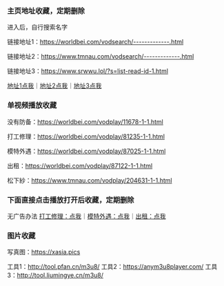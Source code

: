 ### 主页地址收藏，定期删除
进入后，自行搜索名字

链接地址1：https://worldbei.com/vodsearch/-------------.html

链接地址2：https://www.tmnau.com/vodsearch/-------------.html

链接地址3：https://www.srwwu.lol/?s=list-read-id-1.html

[地址1点我](https://worldbei.com/vodsearch/-------------.html)｜[地址2点我](https://www.tmnau.com/vodsearch/-------------.html)｜[地址3点我](https://www.srwwu.lol/?s=list-read-id-1.html)

### 单视频播放收藏
没有防备：https://worldbei.com/vodplay/11678-1-1.html

打工修理：https://worldbei.com/vodplay/81235-1-1.html

模特外遇：https://worldbei.com/vodplay/87025-1-1.html

出租：https://worldbei.com/vodplay/87122-1-1.html

松下紗：https://www.tmnau.com/vodplay/204631-1-1.html

### 下面直接点击播放打开后收藏，定期删除
无广告办法
[打工修理：点我](https://m3u8play.com/?play=https://video.zmwbf.com/20230804/ZjRjYmFjND/093820/720/hls/encrypt/index.m3u8)｜[模特外遇：点我](https://m3u8play.com/?play=https://video.zmwbf.com/20231003/Y2RlMTNlZj/165407/720/hls/encrypt/index.m3u8)｜[出租：点我](https://m3u8play.com/?play=https://video.zmwbf.com/20231003/ZjQ1YjMzYm/165407/720/hls/encrypt/index.m3u8)


### 图片收藏
写真图：https://xasia.pics

工具1：http://tool.pfan.cn/m3u8/
工具2：https://anym3u8player.com/
工具3：http://tool.liumingye.cn/m3u8/
